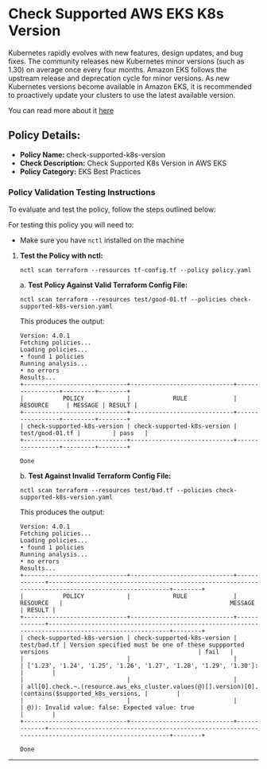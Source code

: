 # Check Supported AWS EKS K8s Version

Kubernetes rapidly evolves with new features, design updates, and bug fixes. The community releases new Kubernetes minor versions (such as 1.30) on average once every four months. Amazon EKS follows the upstream release and deprecation cycle for minor versions. As new Kubernetes versions become available in Amazon EKS, it is recommended to proactively update your clusters to use the latest available version.

You can read more about it [here](https://docs.aws.amazon.com/eks/latest/userguide/kubernetes-versions.html)

## Policy Details:

- **Policy Name:** check-supported-k8s-version
- **Check Description:** Check Supported K8s Version in AWS EKS
- **Policy Category:** EKS Best Practices 

### Policy Validation Testing Instructions

To evaluate and test the policy, follow the steps outlined below:

For testing this policy you will need to:
- Make sure you have `nctl` installed on the machine 

1. **Test the Policy with nctl:**
    ```
   nctl scan terraform --resources tf-config.tf --policy policy.yaml
    ```

    a. **Test Policy Against Valid Terraform Config File:**
    ```
    nctl scan terraform --resources test/good-01.tf --policies check-supported-k8s-version.yaml
    ```

    This produces the output:
    ```
    Version: 4.0.1
    Fetching policies...
    Loading policies...
    • found 1 policies
    Running analysis...
    • no errors
    Results...
    +-----------------------------+-----------------------------+-----------------+---------+--------+
    |           POLICY            |            RULE             |    RESOURCE     | MESSAGE | RESULT |
    +-----------------------------+-----------------------------+-----------------+---------+--------+
    | check-supported-k8s-version | check-supported-k8s-version | test/good-01.tf |         | pass   |
    +-----------------------------+-----------------------------+-----------------+---------+--------+

    Done
    ```

    b. **Test Against Invalid Terraform Config File:**
    ```
    nctl scan terraform --resources test/bad.tf --policies check-supported-k8s-version.yaml 
    ```

    This produces the output:
    ```
    Version: 4.0.1
    Fetching policies...
    Loading policies...
    • found 1 policies
    Running analysis...
    • no errors
    Results...
    +-----------------------------+-----------------------------+-------------+-----------------------------------------------------------------------------------------------------+--------+
    |           POLICY            |            RULE             |  RESOURCE   |                                               MESSAGE                                               | RESULT |
    +-----------------------------+-----------------------------+-------------+-----------------------------------------------------------------------------------------------------+--------+
    | check-supported-k8s-version | check-supported-k8s-version | test/bad.tf | Version specified must be one of these suppported versions                                          | fail   |
    |                             |                             |             | ['1.23', '1.24', '1.25', '1.26', '1.27', '1.28', '1.29', '1.30']:                                   |        |
    |                             |                             |             | all[0].check.~.(resource.aws_eks_cluster.values(@)[].version)[0].(contains($supported_k8s_versions, |        |
    |                             |                             |             | @)): Invalid value: false: Expected value: true                                                     |        |
    +-----------------------------+-----------------------------+-------------+-----------------------------------------------------------------------------------------------------+--------+

    Done
    ```

---